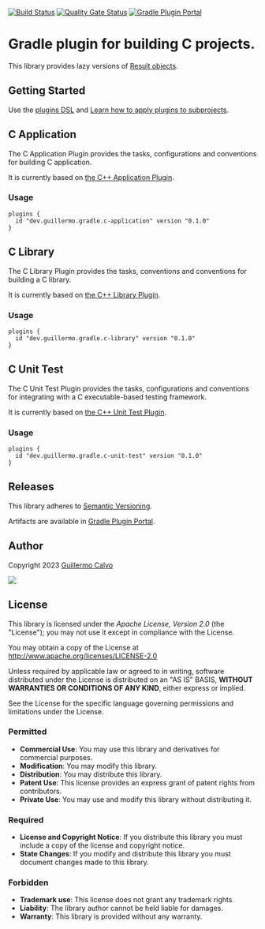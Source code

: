 
[![Build Status](https://github.com/guillermocalvo/gradle-plugin-c-language/workflows/Build/badge.svg)](https://github.com/guillermocalvo/gradle-plugin-c-language/actions?query=workflow%3ABuild)
[![Quality Gate Status](https://sonarcloud.io/api/project_badges/measure?project=guillermocalvo_gradle-plugin-c-language&metric=alert_status)](https://sonarcloud.io/dashboard?id=guillermocalvo_gradle-plugin-c-language)
[![Gradle Plugin Portal](https://img.shields.io/gradle-plugin-portal/v/dev.guillermo.gradle.c-application)](https://plugins.gradle.org/search?term=dev.guillermo)


# Gradle plugin for building C projects.

This library provides lazy versions of [Result objects](https://guillermo.dev/gradle-plugin-c-language/).


## Getting Started

Use the [plugins DSL](https://docs.gradle.org/current/userguide/plugins.html#sec:plugins_block) and
[Learn how to apply plugins to subprojects](https://docs.gradle.org/current/userguide/plugins.html#sec:subprojects_plugins_dsl).


## C Application

The C Application Plugin provides the tasks, configurations and conventions for building C application.

It is currently based on [the C++ Application Plugin](https://docs.gradle.org/current/userguide/cpp_application_plugin.html).

### Usage

```
plugins {
  id "dev.guillermo.gradle.c-application" version "0.1.0"
}
```


## C Library

The C Library Plugin provides the tasks, conventions and conventions for building a C library.

It is currently based on [the C++ Library Plugin](https://docs.gradle.org/current/userguide/cpp_library_plugin.html).

### Usage

```
plugins {
  id "dev.guillermo.gradle.c-library" version "0.1.0"
}
```


## C Unit Test

The C Unit Test Plugin provides the tasks, configurations and conventions for integrating with a C executable-based testing framework.

It is currently based on [the C++ Unit Test Plugin](https://docs.gradle.org/current/userguide/cpp_unit_test_plugin.html).

### Usage

```
plugins {
  id "dev.guillermo.gradle.c-unit-test" version "0.1.0"
}
```


## Releases

This library adheres to [Semantic Versioning](https://semver.org/).

Artifacts are available in [Gradle Plugin Portal](https://plugins.gradle.org/search?term=dev.guillermo).


## Author

Copyright 2023 [Guillermo Calvo](https://github.com/guillermocalvo)

[![](https://guillermo.dev/assets/images/thumb.png)](https://guillermo.dev/)


## License

This library is licensed under the *Apache License, Version 2.0* (the "License");
you may not use it except in compliance with the License.

You may obtain a copy of the License at <http://www.apache.org/licenses/LICENSE-2.0>

Unless required by applicable law or agreed to in writing, software distributed under the License is distributed on an
"AS IS" BASIS, **WITHOUT WARRANTIES OR CONDITIONS OF ANY KIND**, either express or implied.

See the License for the specific language governing permissions and limitations under the License.


### Permitted

- **Commercial Use**: You may use this library and derivatives for commercial purposes.
- **Modification**: You may modify this library.
- **Distribution**: You may distribute this library.
- **Patent Use**: This license provides an express grant of patent rights from contributors.
- **Private Use**: You may use and modify this library without distributing it.

### Required

- **License and Copyright Notice**: If you distribute this library you must include a copy of the license and copyright
  notice.
- **State Changes**: If you modify and distribute this library you must document changes made to this library.

### Forbidden

- **Trademark use**: This license does not grant any trademark rights.
- **Liability**: The library author cannot be held liable for damages.
- **Warranty**: This library is provided without any warranty.
